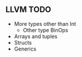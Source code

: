 ## LLVM TODO

- More types other than Int
    - Other type BinOps
- Arrays and tuples
- Structs
- Generics